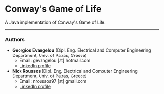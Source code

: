 # Conway's Game of Life
A Java implementation of Conway's Game of Life.
 
 ---
### Authors
- **Georgios Evangelou** (Dipl. Eng. Electrical and Computer Engineering Department, Univ. of Patras, Greece)
  - Email: gevangelou [at] hotmail.com
  - [LinkedIn profile](https://www.linkedin.com/in/georgios-evangelou-2a389b167/)
- **Nick Roussos** (Dipl. Eng. Electrical and Computer Engineering Department, Univ. of Patras, Greece)
  - Email: nroussos97 [at] gmail.com
  - [LinkedIn profile](https://www.linkedin.com/in/nick-roussos)
